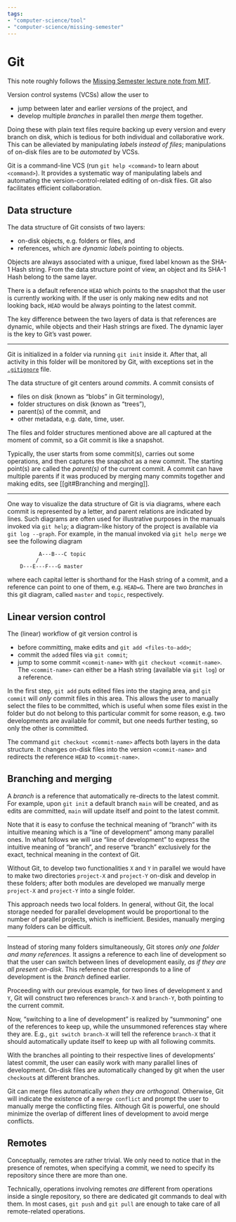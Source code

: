 ```yaml
---
tags: 
- "computer-science/tool"
- "computer-science/missing-semester"
---
```


# Git

This note roughly follows the [Missing Semester lecture note from MIT](https://missing.csail.mit.edu/2020/version-control/).

Version control systems (VCSs) allow the user to

* jump between later and earlier _versions_ of the project, and
* develop multiple _branches_ in parallel then _merge_ them together.

Doing these with plain text files require backing up every version and every branch on disk, which is tedious for both individual and collaborative work. This can be alleviated by manipulating _labels instead of files_; manipulations of on-disk files are to be _automated_ by VCSs.

Git is a command-line VCS (run `git help <command>` to learn about `<command>`). It provides a systematic way of manipulating labels and automating the version-control-related editing of on-disk files. Git also facilitates efficient collaboration.

## Data structure

The data structure of Git consists of two layers:

* on-disk objects, e.g. folders or files, and
* references, which are _dynamic labels_ pointing to objects.

Objects are always associated with a unique, fixed label known as the SHA-1 Hash string. From the data structure point of view, an object and its SHA-1 Hash belong to the same layer.

There is a default reference `HEAD` which points to the snapshot that the user is currently working with. If the user is only making new edits and not looking back, `HEAD` would be always pointing to the latest commit. 

The key difference between the two layers of data is that references are dynamic, while objects and their Hash strings are fixed. The dynamic layer is the key to Git’s vast power.

---

Git is initialized in a folder via running `git init` inside it. After that, all activity in this folder will be monitored by Git, with exceptions set in the [`.gitignore`](https://git-scm.com/docs/gitignore) file.

The data structure of git centers around _commits_. A commit consists of

* files on disk (known as “blobs” in Git terminology),
* folder structures on disk (known as “trees”),
* parent(s) of the commit, and
* other metadata, e.g. date, time, user.

The files and folder structures mentioned above are all captured at the moment of commit, so a Git commit is like a snapshot.

Typically, the user starts from some commit(s), carries out some operations, and then captures the snapshot as a new commit. The starting point(s) are called the _parent(s)_ of the current commit. A commit can have multiple parents if it was produced by merging many commits together and making edits, see [[git#Branching and merging]].

---

One way to visualize the data structure of Git is via diagrams, where each commit is represented by a letter, and parent relations are indicated by lines. Such diagrams are often used for illustrative purposes in the manuals invoked via `git help`; a diagram-like history of the project is available via `git log --graph`. For example, in the manual invoked via `git help merge` we see the following diagram

```
          A---B---C topic
         /
    D---E---F---G master
```

where each capital letter is shorthand for the Hash string of a commit, and a reference can point to one of them, e.g. `HEAD=G`. There are two _branches_ in this git diagram, called `master` and `topic`, respectively. 

## Linear version control

The (linear) workflow of git version control is 

* before committing, make edits and `git add <files-to-add>`;
* commit the `add`ed files via `git commit`;
* jump to some commit `<commit-name>` with `git checkout <commit-name>`. The `<commit-name>` can either be a Hash string (available via `git log`) or a reference.

In the first step, `git add` puts edited files into the staging area, and `git commit` will _only_ commit files in this area. This allows the user to manually select the files to be committed, which is useful when some files exist in the folder but do not belong to this particular commit for some reason, e.g. two developments are available for commit, but one needs further testing, so only the other is committed.

The command `git checkout <commit-name>` affects both layers in the data structure. It changes on-disk files into the version `<commit-name>` and redirects the reference `HEAD` to `<commit-name>`.

## Branching and merging

A _branch_ is a reference that automatically re-directs to the latest commit. For example, upon `git init` a default branch `main` will be created, and as edits are committed, `main` will update itself and point to the latest commit.

Note that it is easy to confuse the technical meaning of “branch” with its intuitive meaning which is a “line of development” among many parallel ones. In what follows we will use “line of development” to express the intuitive meaning of “branch”, and reserve “branch” exclusively for the exact, technical meaning in the context of Git.

Without Git, to develop two functionalities `X` and `Y` in parallel we would have to make two directories `project-X` and `project-Y` on-disk and develop in these folders; after both modules are developed we manually merge `project-X` and `project-Y` into a single folder.

This approach needs two local folders. In general, without Git, the local storage needed for parallel development would be proportional to the number of parallel projects, which is inefficient. Besides, manually merging many folders can be difficult.

---

Instead of storing many folders simultaneously, Git stores _only one folder and many references._ It assigns a reference to each line of development so that the user can switch between lines of development easily, _as if they are all present on-disk_. This reference that corresponds to a line of development is the _branch_ defined earlier.

Proceeding with our previous example, for two lines of development `X` and `Y`, Git will construct two references `branch-X` and `branch-Y`, both pointing to the current commit. 

Now, “switching to a line of development” is realized by “summoning” one of the references to keep up, while the unsummoned references stay where they are. E.g., `git switch branch-X` will tell the reference `branch-X` that it should automatically update itself to keep up with all following commits. 

With the branches all pointing to their respective lines of developments’ latest commit, the user can easily work with many parallel lines of development. On-disk files are automatically changed by git when the user `checkout`s at different branches.

Git can merge files automatically _when they are orthogonal_. Otherwise, Git will indicate the existence of a `merge conflict` and prompt the user to manually merge the conflicting files. Although Git is powerful, one should minimize the overlap of different lines of development to avoid merge conflicts.

## Remotes

Conceptually, remotes are rather trivial. We only need to notice that in the presence of remotes, when specifying a commit, we need to specify its repository since there are more than one.

Technically, operations involving remotes _are_ different from operations inside a single repository, so there are dedicated git commands to deal with them. In most cases, `git push` and `git pull` are enough to take care of all remote-related operations.
